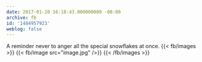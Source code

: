 ```yaml
---
date: 2017-01-20 16:18:43.000000000 -08:00
archive: fb
id: '1484957923'
weblog: false
---
```


A reminder never to anger all the special snowflakes at once.
{{< fb/images >}}
{{< fb/image src="image.jpg" />}}
{{< /fb/images >}}
